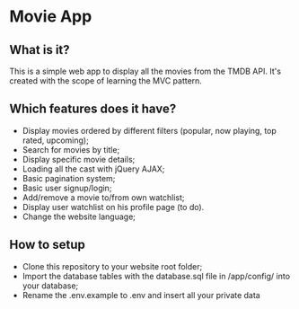 # Movie App
## What is it?
This is a simple web app to display all the movies from the TMDB API.
It's created with the scope of learning the MVC pattern.

## Which features does it have?
- Display movies ordered by different filters (popular, now playing, top rated, upcoming);
- Search for movies by title;
- Display specific movie details;
- Loading all the cast with jQuery AJAX;
- Basic pagination system;
- Basic user signup/login;
- Add/remove a movie to/from own watchlist;
- Display user watchlist on his profile page (to do).
- Change the website language;

## How to setup
- Clone this repository to your website root folder;
- Import the database tables with the database.sql file in /app/config/ into your database;
- Rename the .env.example to .env and insert all your private data
